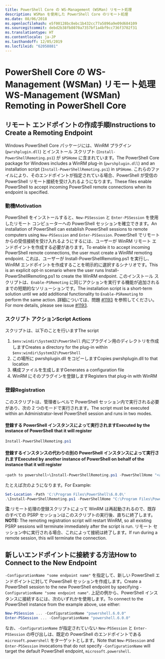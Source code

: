 ```yaml
---
title: PowerShell Core の WS-Management (WSMan) リモート処理
description: WSMan を使用した PowerShell Core のリモート処理
ms.date: 08/06/2018
ms.openlocfilehash: e5f00128bc8ebc1b432cc77a5896a9e09d684109
ms.sourcegitcommit: debd2b38fb8070a7357bf1a4bf9cc736f3702f31
ms.translationtype: HT
ms.contentlocale: ja-JP
ms.lasthandoff: 12/05/2019
ms.locfileid: "62058881"
---
```

# <a name="ws-management-wsman-remoting-in-powershell-core"></a><span data-ttu-id="62f6c-103">PowerShell Core の WS-Management (WSMan) リモート処理</span><span class="sxs-lookup"><span data-stu-id="62f6c-103">WS-Management (WSMan) Remoting in PowerShell Core</span></span>

## <a name="instructions-to-create-a-remoting-endpoint"></a><span data-ttu-id="62f6c-104">リモート エンドポイントの作成手順</span><span class="sxs-lookup"><span data-stu-id="62f6c-104">Instructions to Create a Remoting Endpoint</span></span>

<span data-ttu-id="62f6c-105">Windows PowerShell Core パッケージには、WinRM プラグイン (`pwrshplugin.dll`) とインストール スクリプト (`Install-PowerShellRemoting.ps1`) が `$PSHome` に含まれています。</span><span class="sxs-lookup"><span data-stu-id="62f6c-105">The PowerShell Core package for Windows includes a WinRM plug-in (`pwrshplugin.dll`) and an installation script (`Install-PowerShellRemoting.ps1`) in `$PSHome`.</span></span>
<span data-ttu-id="62f6c-106">これらのファイルにより、そのエンドポイントが指定されている場合、PowerShell が受信の PowerShell リモート接続を受け入れるようになります。</span><span class="sxs-lookup"><span data-stu-id="62f6c-106">These files enable PowerShell to accept incoming PowerShell remote connections when its endpoint is specified.</span></span>

### <a name="motivation"></a><span data-ttu-id="62f6c-107">動機</span><span class="sxs-lookup"><span data-stu-id="62f6c-107">Motivation</span></span>

<span data-ttu-id="62f6c-108">PowerShell をインストールすると、`New-PSSession` と `Enter-PSSession` を使用したリモート コンピューターへの PowerShell セッションを確立できます。</span><span class="sxs-lookup"><span data-stu-id="62f6c-108">An installation of PowerShell can establish PowerShell sessions to remote computers using `New-PSSession` and `Enter-PSSession`.</span></span>
<span data-ttu-id="62f6c-109">PowerShell でリモートからの受信接続を受け入れるようにするには、ユーザーが WinRM リモート エンドポイントを作成する必要があります。</span><span class="sxs-lookup"><span data-stu-id="62f6c-109">To enable it to accept incoming PowerShell remote connections, the user must create a WinRM remoting endpoint.</span></span>
<span data-ttu-id="62f6c-110">これは、ユーザーが Install-PowerShellRemoting.ps1 を実行し、WinRM エンドポイントを作成することを明示的に選択するシナリオです。</span><span class="sxs-lookup"><span data-stu-id="62f6c-110">This is an explicit opt-in scenario where the user runs Install-PowerShellRemoting.ps1 to create the WinRM endpoint.</span></span>
<span data-ttu-id="62f6c-111">このインストール スクリプトは、`Enable-PSRemoting` に同じアクションを実行する機能が追加されるまでの短期的なソリューションです。</span><span class="sxs-lookup"><span data-stu-id="62f6c-111">The installation script is a short-term solution until we add additional functionality to `Enable-PSRemoting` to perform the same action.</span></span>
<span data-ttu-id="62f6c-112">詳細については、問題 [#1193](https://github.com/PowerShell/PowerShell/issues/1193) を参照してください。</span><span class="sxs-lookup"><span data-stu-id="62f6c-112">For more details, please see issue [#1193](https://github.com/PowerShell/PowerShell/issues/1193).</span></span>

### <a name="script-actions"></a><span data-ttu-id="62f6c-113">スクリプト アクション</span><span class="sxs-lookup"><span data-stu-id="62f6c-113">Script Actions</span></span>

<span data-ttu-id="62f6c-114">スクリプトは、以下のことを行います</span><span class="sxs-lookup"><span data-stu-id="62f6c-114">The script</span></span>

1. <span data-ttu-id="62f6c-115">`$env:windir\System32\PowerShell` 内にプラグイン用のディレクトリを作成します</span><span class="sxs-lookup"><span data-stu-id="62f6c-115">Creates a directory for the plug-in within `$env:windir\System32\PowerShell`</span></span>
1. <span data-ttu-id="62f6c-116">この場所に pwrshplugin.dll をコピーします</span><span class="sxs-lookup"><span data-stu-id="62f6c-116">Copies pwrshplugin.dll to that location</span></span>
1. <span data-ttu-id="62f6c-117">構成ファイルを生成します</span><span class="sxs-lookup"><span data-stu-id="62f6c-117">Generates a configuration file</span></span>
1. <span data-ttu-id="62f6c-118">WinRM にそのプラグインを登録します</span><span class="sxs-lookup"><span data-stu-id="62f6c-118">Registers that plug-in with WinRM</span></span>

### <a name="registration"></a><span data-ttu-id="62f6c-119">登録</span><span class="sxs-lookup"><span data-stu-id="62f6c-119">Registration</span></span>

<span data-ttu-id="62f6c-120">このスクリプトは、管理者レベルで PowerShell セッション内で実行される必要があり、次の 2 つのモードで実行されます。</span><span class="sxs-lookup"><span data-stu-id="62f6c-120">The script must be executed within an Administrator-level PowerShell session and runs in two modes.</span></span>

#### <a name="executed-by-the-instance-of-powershell-that-it-will-register"></a><span data-ttu-id="62f6c-121">登録する PowerShell インスタンスによって実行されます</span><span class="sxs-lookup"><span data-stu-id="62f6c-121">Executed by the instance of PowerShell that it will register</span></span>

```powershell
Install-PowerShellRemoting.ps1
```

#### <a name="executed-by-another-instance-of-powershell-on-behalf-of-the-instance-that-it-will-register"></a><span data-ttu-id="62f6c-122">登録するインスタンスの代わりの別の PowerShell インスタンスによって実行されます</span><span class="sxs-lookup"><span data-stu-id="62f6c-122">Executed by another instance of PowerShell on behalf of the instance that it will register</span></span>

```powershell
<path to powershell>\Install-PowerShellRemoting.ps1 -PowerShellHome "<absolute path to the instance's $PSHOME>"
```

<span data-ttu-id="62f6c-123">たとえば次のようになります。</span><span class="sxs-lookup"><span data-stu-id="62f6c-123">For Example:</span></span>

```powershell
Set-Location -Path 'C:\Program Files\PowerShell\6.0.0\'
.\Install-PowerShellRemoting.ps1 -PowerShellHome "C:\Program Files\PowerShell\6.0.0\"
```

<span data-ttu-id="62f6c-124">**注**:リモート処理の登録スクリプトによって WinRM は再起動されるので、既存のすべての PSRP セッションはこのスクリプトの実行後、直ちに終了します。</span><span class="sxs-lookup"><span data-stu-id="62f6c-124">**NOTE:** The remoting registration script will restart WinRM, so all existing PSRP sessions will terminate immediately after the script is run.</span></span> <span data-ttu-id="62f6c-125">リモート セッション中に実行される場合、これによって接続は終了します。</span><span class="sxs-lookup"><span data-stu-id="62f6c-125">If run during a remote session, this will terminate the connection.</span></span>

## <a name="how-to-connect-to-the-new-endpoint"></a><span data-ttu-id="62f6c-126">新しいエンドポイントに接続する方法</span><span class="sxs-lookup"><span data-stu-id="62f6c-126">How to Connect to the New Endpoint</span></span>

<span data-ttu-id="62f6c-127">`-ConfigurationName "some endpoint name"` を指定して、新しい PowerShell エンドポイントに対して PowerShell セッションを作成します。</span><span class="sxs-lookup"><span data-stu-id="62f6c-127">Create a PowerShell session to the new PowerShell endpoint by specifying `-ConfigurationName "some endpoint name"`.</span></span> <span data-ttu-id="62f6c-128">上記の例から、PowerShell インスタンスに接続するには、次のいずれかを使用します。</span><span class="sxs-lookup"><span data-stu-id="62f6c-128">To connect to the PowerShell instance from the example above, use either:</span></span>

```powershell
New-PSSession ... -ConfigurationName "powershell.6.0.0"
Enter-PSSession ... -ConfigurationName "powershell.6.0.0"
```

<span data-ttu-id="62f6c-129">なお、`-ConfigurationName` が指定されていない `New-PSSession` と `Enter-PSSession` の呼び出しは、既定の PowerShell のエンドポイントである `microsoft.powershell` をターゲットとします。</span><span class="sxs-lookup"><span data-stu-id="62f6c-129">Note that `New-PSSession` and `Enter-PSSession` invocations that do not specify `-ConfigurationName` will target the default PowerShell endpoint, `microsoft.powershell`.</span></span>